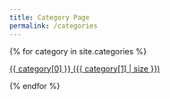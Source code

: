 ```yaml
---
title: Category Page
permalink: /categories
---
```

<div markdown=1 style="min-height: 100vh;">

{% for category in site.categories %}

[{{ category[0] }}&nbsp;({{ category[1] | size }})](#{{category[0]}})

{% endfor %}

</div>


{% for category in site.categories %}

<div markdown=1 style="min-height: 100vh;">

## {{category[0]}}

{% for post in category[1] %}

[{{ post.title }}]({{ post.url }})

{% endfor %}

[All categories &#8593;](#)

</div>

{% endfor %}

